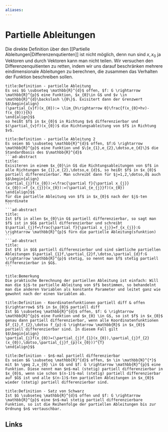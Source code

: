 ```yaml
---
aliases: 
---
```

# Partielle Ableitungen 
Die direkte Definition über den [[Partielle Ableitungen|Differenzenqutienten]] ist nicht möglich, denn nun sind $x,x_{0}$ ja Vektoren und durch Vektoren kann man nicht teilen.
Wir versuchen den Differenzenquitienten zu retten, indem wir uns darauf beschränken mehrere eindimensionale Ableitungen zu berechnen, die zusammen das Verhalten der Funktion beschreiben sollen.
```ad-abstract
title:Definition - partielle Ableitung
Es sei $G \subseteq \mathbb{R}^{d}$ offen, $f: G \rightarrow \mathbb{R}^{p}$ eine Funktion, $x_{0}\in G$ und $v \in \mathbb{R}^{d}\backslash \{0\}$. Exisitert dann der Grenzwert
$$\begin{align}
(\partial_{v}f)(x_{0}):= \lim_{h\rightarrow 0}\frac{f(x_{0}+hv)-f(x_{0})}{h}
\end{align}$$
so heißt $f$ in $x_{0}$ in Richtung $v$ differenzierbar und $(\partial_{v}f)(x_{0})$ die Richtungsableitung von $f$ in Richtung $v$.
```
````ad-abstract
title:Definition - partielle Ableitung 2
Es seien $G \subseteq \mathbb{R}^{d}$ offen, $f:G \rightarrow \mathbb{R}^{p}$ eine Funktion und $\{e_{1},e_{2},\dotso,e_{d}\}$ die Standardbasis des $\mathbb{R}^{d}$
```ad-abstract
title:
Exisiteren in einem $x_{0}\in G$ die Richtungsableitungen von $f$ in alle Richtungen $e_{1},e_{2},\dotso,e_{d}$, so heißt $f$ in $x_{0}$ partiell differenzierbar. Man schreibt dann für $j=1,2,\dotso,d$ auch
$$\begin{align}
\partial_{j}f(x_{0}):=\frac{\partial f}{\partial x_{j}}(x_{0}):=f_{x_{j}}(x_{0}):=(\partial_{e_{j}}f)(x_{0})
\end{align}$$
für die partielle Ableitung von $f$ in $x_{0}$ nach der $j$-ten Koordinate
```
```ad-abstract
title:
Ist $f$ in allen $x_{0}\in G$ partiell differenzierbar, so sagt man $f$ ist in $G$ partiell differenzierbar und schreibt $\partial_{j}f=\frac{\partial f}{\partial x_{j}}=f_{x_{j}}:G \rightarrow \mathbb{R}^{p}$ fürn die partielle Ableitung(sfunktion)
```
```ad-abstract
title:
Ist $f$ in $G$ partiell differenzierbar und sind sämtliche partiellen Ableitungen $\partial_{1}f,\partial_{2}f,\dotso,\partial_{d}f:G \rightarrow \mathbb{R}^{p}$ stetig, so nennt man $f$ stetig partiell differenzierbar in $G$.
```
````
```ad-info
title:Bemerkung
Die praktische Berechnung der partiellen Ableitung ist einfach: Will man die $j$-te partielle Ableitung von $f$ bestimmen, so behandelnt man die anderen Variablen als konstante Parameter und leitet ganz wie gewohnt nach der einen Variablen ab.
```
```ad-abstract
title:Definition - Koordinatenfunktionen partiell diff & offen $\rightarrow$ $f$ in $x_{0}$ partiell diff
Ist $G \subseteq \mathbb{R}^{d}$ offen, $f: G \rightarrow \mathbb{R}^{p}$ eine Funktion und $x_{0} \in G$, so ist $f$ in $x_{0}$ genau dann partiell differenzierbar, wenn alle Koordinatenfunktionen $f_{1},f_{2},\dotso f_{p}:G \rightarrow \mathbb{R}$ in $x_{0}$ partiell differenzierbar sind. In diesem Fall gilt
$$\begin{align}
\partial_{j}f(x_{0})=(\partial_{j}f_{1}(x_{0}),\partial_{j}f_{2}(x_{0}),\dotso,\partial_{j}f_{p}(x_{0}))^{T}
\end{align}$$
```
```ad-abstract
title:Definition - $n$-mal partiell differenzierbar
Es seien $G \subseteq \mathbb{R}^{d}$ offen, $n \in \mathbb{N}^{*}$ mit $n \geq 2,x_{0} \in G$ und $f: G \rightarrow \mathbb{R}^{p}$ eine Funktion. Diese nennt man $n$-mal (stetig) partiell differenzierbar in $x_{0}$, wenn sie schon $(n-1)$-mal (stetig) partiell differenzierbar auf $G$ ist und alle $(n-1)$-ten partiellen Ableitungen in $x_{0}$ wieder (stetig) partiell differenzierbar sind.
```

```ad-abstract
title:Definition - Satz von Schwarz
Ist $G \subseteq \mathbb{R}^{d}$ offen und $f: G \rightarrow \mathbb{R}^{p}$ eine $n$-mal stetig partiell differenzierbare Funktion, so ist die Reihenfolge der partiellen Ableitungen bis zur Ordnung $n$ vertauschbar.
```

## Links